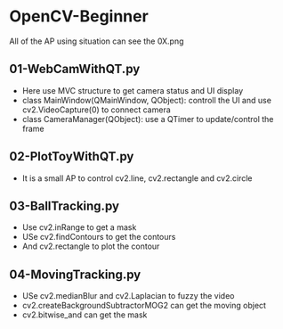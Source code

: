 # OpenCV-Beginner
All of the AP using situation can see the 0X.png
## 01-WebCamWithQT.py
- Here use MVC structure to get camera status and UI display
- class MainWindow(QMainWindow, QObject): controll the UI and use cv2.VideoCapture(0) to connect camera
- class CameraManager(QObject): use a QTimer to update/control the frame 
 
## 02-PlotToyWithQT.py
- It is a small AP to control cv2.line, cv2.rectangle and cv2.circle

## 03-BallTracking.py
- Use cv2.inRange to get a mask
- USe cv2.findContours to get the contours
- And cv2.rectangle to plot the contour
## 04-MovingTracking.py
- USe cv2.medianBlur and cv2.Laplacian to fuzzy the video
- cv2.createBackgroundSubtractorMOG2 can get the moving object
- cv2.bitwise_and can get the mask
